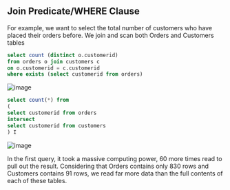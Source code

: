 ## Join Predicate/WHERE Clause ## 
 
For example, we want to select the total number of customers who have placed their orders before. 
We join and scan both Orders and Customers tables

```sql
select count (distinct o.customerid)
from orders o join customers c 
on o.customerid = c.customerid
where exists (select customerid from orders)
```

![image](https://user-images.githubusercontent.com/77920592/193830849-648ba300-526d-44ab-a235-dd2a46e29ec7.png)

```sql
select count(*) from 
(
select customerid from orders
intersect
select customerid from customers
) I
```

![image](https://user-images.githubusercontent.com/77920592/193830976-88f022f3-19f6-411d-8ce6-e80ac7bf9309.png)

In the first query, it took a massive computing power, 60 more times read to pull out the result.
Considering that Orders contains only 830 rows and Customers contains 91 rows, we read far more data than the full contents of each of these tables. 
